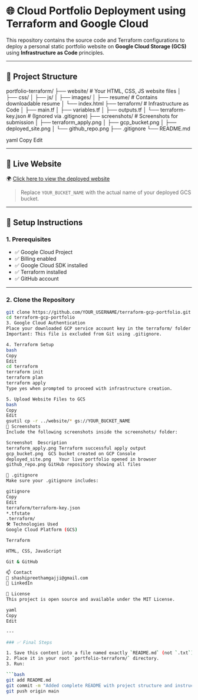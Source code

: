 # 🌐 Cloud Portfolio Deployment using Terraform and Google Cloud

This repository contains the source code and Terraform configurations to deploy a personal static portfolio website on **Google Cloud Storage (GCS)** using **Infrastructure as Code** principles.

---

## 📁 Project Structure

portfolio-terraform/
├── website/ # Your HTML, CSS, JS website files
│ ├── css/
│ ├── js/
│ ├── images/
│ ├── resume/ # Contains downloadable resume
│ └── index.html
├── terraform/ # Infrastructure as Code
│ ├── main.tf
│ ├── variables.tf
│ ├── outputs.tf
│ └── terraform-key.json # (Ignored via .gitignore)
├── screenshots/ # Screenshots for submission
│ ├── terraform_apply.png
│ ├── gcp_bucket.png
│ ├── deployed_site.png
│ └── github_repo.png
├── .gitignore
└── README.md

yaml
Copy
Edit

---

## 🚀 Live Website

🌍 [Click here to view the deployed website](https://storage.googleapis.com/YOUR_BUCKET_NAME/index.html)

> Replace `YOUR_BUCKET_NAME` with the actual name of your deployed GCS bucket.

---

## 🔧 Setup Instructions

### 1. Prerequisites

- ✅ Google Cloud Project
- ✅ Billing enabled
- ✅ Google Cloud SDK installed
- ✅ Terraform installed
- ✅ GitHub account

---

### 2. Clone the Repository

```bash
git clone https://github.com/YOUR_USERNAME/terraform-gcp-portfolio.git
cd terraform-gcp-portfolio
3. Google Cloud Authentication
Place your downloaded GCP service account key in the terraform/ folder and name it terraform-key.json.
Important: This file is excluded from Git using .gitignore.

4. Terraform Setup
bash
Copy
Edit
cd terraform
terraform init
terraform plan
terraform apply
Type yes when prompted to proceed with infrastructure creation.

5. Upload Website Files to GCS
bash
Copy
Edit
gsutil cp -r ../website/* gs://YOUR_BUCKET_NAME
📸 Screenshots
Include the following screenshots inside the screenshots/ folder:

Screenshot	Description
terraform_apply.png	Terraform successful apply output
gcp_bucket.png	GCS bucket created on GCP Console
deployed_site.png	Your live portfolio opened in browser
github_repo.png	GitHub repository showing all files

📄 .gitignore
Make sure your .gitignore includes:

gitignore
Copy
Edit
terraform/terraform-key.json
*.tfstate
.terraform/
🛠 Technologies Used
Google Cloud Platform (GCS)

Terraform

HTML, CSS, JavaScript

Git & GitHub

📫 Contact
📧 shashipreethamgajji@gmail.com
🔗 LinkedIn

📝 License
This project is open source and available under the MIT License.

yaml
Copy
Edit

---

### ✅ Final Steps

1. Save this content into a file named exactly `README.md` (not `.txt`).
2. Place it in your root `portfolio-terraform/` directory.
3. Run:

```bash
git add README.md
git commit -m "Added complete README with project structure and instructions"
git push origin main
